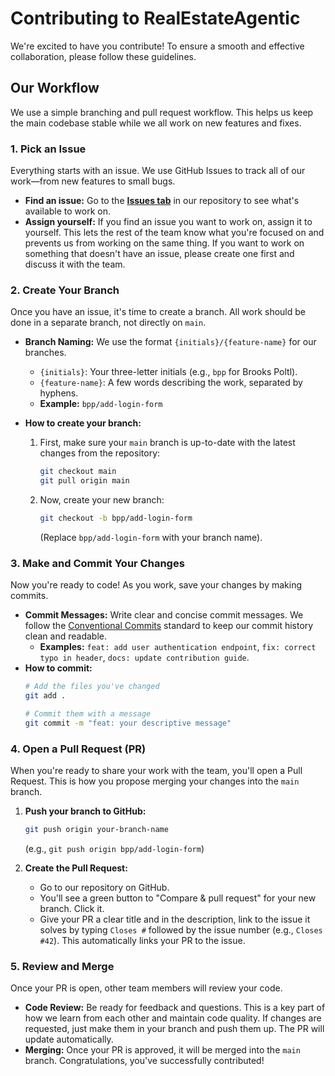 # Contributing to RealEstateAgentic

We're excited to have you contribute! To ensure a smooth and effective collaboration, please follow these guidelines.

## Our Workflow

We use a simple branching and pull request workflow. This helps us keep the main codebase stable while we all work on new features and fixes.

### 1. Pick an Issue

Everything starts with an issue. We use GitHub Issues to track all of our work—from new features to small bugs.

*   **Find an issue:** Go to the [**Issues tab**](https://github.com/your-org/RealEstateAgentic/issues) in our repository to see what's available to work on.
*   **Assign yourself:** If you find an issue you want to work on, assign it to yourself. This lets the rest of the team know what you're focused on and prevents us from working on the same thing. If you want to work on something that doesn't have an issue, please create one first and discuss it with the team.

### 2. Create Your Branch

Once you have an issue, it's time to create a branch. All work should be done in a separate branch, not directly on `main`.

*   **Branch Naming:** We use the format `{initials}/{feature-name}` for our branches.
    *   `{initials}`: Your three-letter initials (e.g., `bpp` for Brooks Poltl).
    *   `{feature-name}`: A few words describing the work, separated by hyphens.
    *   **Example:** `bpp/add-login-form`

*   **How to create your branch:**

    1.  First, make sure your `main` branch is up-to-date with the latest changes from the repository:
        ```bash
        git checkout main
        git pull origin main
        ```
    2.  Now, create your new branch:
        ```bash
        git checkout -b bpp/add-login-form
        ```
        (Replace `bpp/add-login-form` with your branch name).

### 3. Make and Commit Your Changes

Now you're ready to code! As you work, save your changes by making commits.

*   **Commit Messages:** Write clear and concise commit messages. We follow the [Conventional Commits](https://www.conventionalcommits.org/en/v1.0.0/) standard to keep our commit history clean and readable.
    *   **Examples:** `feat: add user authentication endpoint`, `fix: correct typo in header`, `docs: update contribution guide`.
*   **How to commit:**
    ```bash
    # Add the files you've changed
    git add .

    # Commit them with a message
    git commit -m "feat: your descriptive message"
    ```

### 4. Open a Pull Request (PR)

When you're ready to share your work with the team, you'll open a Pull Request. This is how you propose merging your changes into the `main` branch.

1.  **Push your branch to GitHub:**
    ```bash
    git push origin your-branch-name
    ```
    (e.g., `git push origin bpp/add-login-form`)

2.  **Create the Pull Request:**
    *   Go to our repository on GitHub.
    *   You'll see a green button to "Compare & pull request" for your new branch. Click it.
    *   Give your PR a clear title and in the description, link to the issue it solves by typing `Closes #` followed by the issue number (e.g., `Closes #42`). This automatically links your PR to the issue.

### 5. Review and Merge

Once your PR is open, other team members will review your code.

*   **Code Review:** Be ready for feedback and questions. This is a key part of how we learn from each other and maintain code quality. If changes are requested, just make them in your branch and push them up. The PR will update automatically.
*   **Merging:** Once your PR is approved, it will be merged into the `main` branch. Congratulations, you've successfully contributed! 